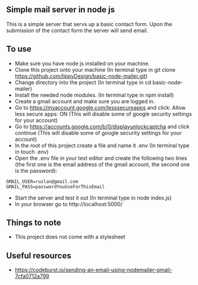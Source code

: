 ## Simple mail server in node js
This is a simple server that servs up a basic contact form. Upon the submission of the contact form the server will send email.
## To use
- Make sure you have node js installed on your machine.
- Clone this project onto your machine (In terminal type in git clone https://github.com/lippyDesign/basic-node-mailer.git)
- Change directory into the project (In terminal type in cd basic-node-mailer)
- Install the needed node modules. (In terminal type in npm install)
- Create a gmail account and make sure you are logged in.
- Go to https://myaccount.google.com/lesssecureapps and click: Allow less secure apps: ON (This will disable some of google security settings for your account)
- Go to https://accounts.google.com/b/0/displayunlockcaptcha and click continue (This will disable some of google security settings for your account)
- In the root of this project create a file and name it .env (In terminal type in touch .env)
- Open the .env file in your text editor and create the following two lines (the first one is the email address of the gmail account, the second one is the password):
```
GMAIL_USER=ruslan@gmail.com
GMAIL_PASS=passwordYouUseForThisEmail
```
- Start the server and test it out (In terminal type in node index.js)
- In your browser go to http://localhost:5000/

## Things to note
- This project does not come with a stylesheet

## Useful resources
- https://codeburst.io/sending-an-email-using-nodemailer-gmail-7cfa0712a799